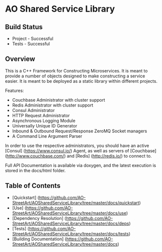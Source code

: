 # AO Shared Service Library

## Build Status
* Project - Successful
* Tests - Successful

## Overview

This is a C++ Framework for Constructing Microservices.  It is meant to provide a number of objects designed to make constructing a service easier.  It is meant to be deployed as a static library within different projects.

Features:
* Couchbase Administrator with cluster support
* Redis Administrator with cluster support
* Consul Administrator
* HTTP Request Administrator
* Asynchronous Logging Module
* Universally Unique ID Generator
* Inbound & Outbound Request/Response ZeroMQ Socket managers
* A Command Line Argument Parser

In order to use the respective administrators, you should have an active [Consul] (https://www.consul.io/) Agent, as well as servers of [Couchbase] (http://www.couchbase.com/) and [Redis] (http://redis.io/) to connect to.

Full API Documentation is available via doxygen, and the latest execution is stored in the docs/html folder.

## Table of Contents

* [Quickstart] (https://github.com/AO-StreetArt/AOSharedServiceLibrary/tree/master/docs/quickstart)
* [Use] (https://github.com/AO-StreetArt/AOSharedServiceLibrary/tree/master/docs/use)
* [Dependency Resolution] (https://github.com/AO-StreetArt/AOSharedServiceLibrary/tree/master/docs/deps)
* [Tests] (https://github.com/AO-StreetArt/AOSharedServiceLibrary/tree/master/docs/tests)
* [Building Documentation] (https://github.com/AO-StreetArt/AOSharedServiceLibrary/tree/master/docs)
